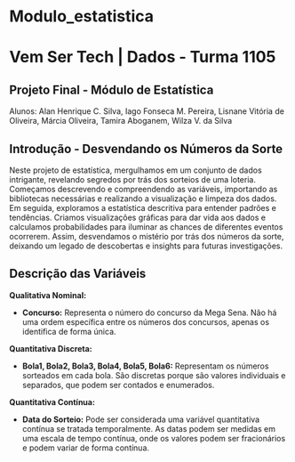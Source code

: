 # Modulo_estatistica

<h1>Vem Ser Tech | Dados - Turma 1105</h1>
<h2>Projeto Final - Módulo de Estatística</h2>
<p>Alunos: Alan Henrique C. Silva, Iago Fonseca M. Pereira, Lisnane Vitória de Oliveira, Márcia Oliveira, Tamira Aboganem, Wilza V. da Silva</p>
<h2>Introdução - Desvendando os Números da Sorte</h2>
<p>Neste projeto de estatística, mergulhamos em um conjunto de dados intrigante, revelando segredos por trás dos sorteios de uma loteria. Começamos descrevendo e compreendendo as variáveis, importando as bibliotecas necessárias e realizando a visualização e limpeza dos dados. Em seguida, exploramos a estatística descritiva para entender padrões e tendências. Criamos visualizações gráficas para dar vida aos dados e calculamos probabilidades para iluminar as chances de diferentes eventos ocorrerem. Assim, desvendamos o mistério por trás dos números da sorte, deixando um legado de descobertas e insights para futuras investigações.</p>
<h2>Descrição das Variáveis</h2>
<p><strong>Qualitativa Nominal:</strong></p>
<ul>
  <li><strong>Concurso:</strong> Representa o número do concurso da Mega Sena. Não há uma ordem específica entre os números dos concursos, apenas os identifica de forma única.</li>
</ul>
<p><strong>Quantitativa Discreta:</strong></p>
<ul>
  <li><strong>Bola1, Bola2, Bola3, Bola4, Bola5, Bola6:</strong> Representam os números sorteados em cada bola. São discretas porque são valores individuais e separados, que podem ser contados e enumerados.</li>
</ul>
<p><strong>Quantitativa Contínua:</strong></p>
<ul>
  <li><strong>Data do Sorteio:</strong> Pode ser considerada uma variável quantitativa contínua se tratada temporalmente. As datas podem ser medidas em uma escala de tempo contínua, onde os valores podem ser fracionários e podem variar de forma contínua.</li>
</ul>
